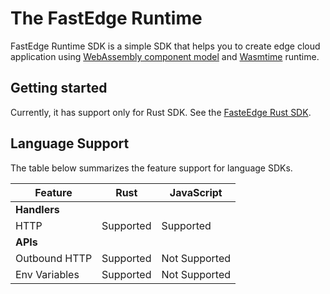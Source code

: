 # The FastEdge Runtime

FastEdge Runtime SDK is a simple SDK that helps you to create edge cloud application using [WebAssembly component model](https://github.com/WebAssembly/component-model)
and [Wasmtime](https://wasmtime.dev/) runtime.

## Getting started

Currently, it has support only for Rust SDK. See the [FasteEdge Rust SDK](https://github.com/G-Core/FastEdgeSDK/blob/main/fastedge-rust-sdk/readme.md).

## Language Support

The table below summarizes the feature support for language SDKs.

| Feature       | Rust      | JavaScript    |
|---------------|-----------|---------------|
| **Handlers**  |           |               |
| HTTP          | Supported | Supported     |
| **APIs**      |           |               |
| Outbound HTTP | Supported | Not Supported |
| Env Variables | Supported | Not Supported |


